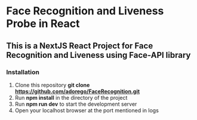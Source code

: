 # Face Recognition and Liveness Probe in React
## This is a NextJS React Project for Face Recognition and Liveness using Face-API library
### Installation
1. Clone this repository **git clone https://github.com/adorego/FaceRecognition.git**
2. Run **npm install** in the directory of the project
3. Run **npm run dev** to start the development server 
4. Open your localhost browser at the port mentioned in logs 